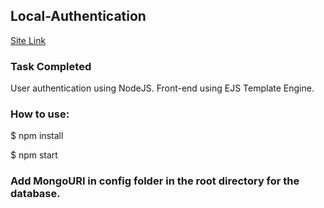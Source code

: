 ## Local-Authentication
[Site Link](https://alpha-squad-nust.herokuapp.com/)
### Task Completed
User authentication using NodeJS.
Front-end using EJS Template Engine.

### How to use:
$ npm install

$ npm start

### Add MongoURI in config folder in the root directory for the database.
